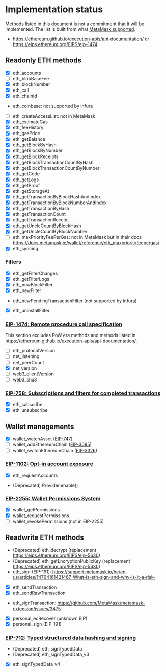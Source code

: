 # Implementation status

Methods listed in this document is not a commitment that it will be implemented.
The list is built from what [MetaMask supported](https://docs.metamask.io/wallet/reference/json-rpc-api/).

- <https://ethereum.github.io/execution-apis/api-documentation/> or <https://eips.ethereum.org/EIPS/eip-1474>

## Readonly ETH methods

- [x] eth_accounts
- [ ] eth_blobBaseFee
- [x] eth_blockNumber
- [x] eth_call
- [x] eth_chainId
- eth_coinbase: not supported by infura
- [ ] eth_createAccessList: not in MetaMask
- [x] eth_estimateGas
- [x] eth_feeHistory
- [x] eth_gasPrice
- [x] eth_getBalance
- [x] eth_getBlockByHash
- [x] eth_getBlockByNumber
- [x] eth_getBlockReceipts
- [x] eth_getBlockTransactionCountByHash
- [x] eth_getBlockTransactionCountByNumber
- [x] eth_getCode
- [x] eth_getLogs
- [x] eth_getProof
- [x] eth_getStorageAt
- [x] eth_getTransactionByBlockHashAndIndex
- [x] eth_getTransactionByBlockNumberAndIndex
- [x] eth_getTransactionByHash
- [x] eth_getTransactionCount
- [x] eth_getTransactionReceipt
- [x] eth_getUncleCountByBlockHash
- [x] eth_getUncleCountByBlockNumber
- [ ] eth_maxPriorityFeePerGas: not in MetaMask but in their docs <https://docs.metamask.io/wallet/reference/eth_maxpriorityfeepergas/>
- [x] eth_syncing

### Filters

- [x] eth_getFilterChanges
- [x] eth_getFilterLogs
- [x] eth_newBlockFilter
- [x] eth_newFilter
- eth_newPendingTransactionFilter (not supported by infura)
- [x] eth_uninstallFilter

### [EIP-1474: Remote procedure call specification](https://eips.ethereum.org/EIPS/eip-1474)

This section excludes PoW era methods and methods listed in <https://ethereum.github.io/execution-apis/api-documentation/>.

- [ ] eth_protocolVersion
- [ ] net_listening
- [ ] net_peerCount
- [x] net_version
- [ ] web3_clientVersion
- [ ] web3_sha3

### [EIP-758: Subscriptions and filters for completed transactions](https://eips.ethereum.org/EIPS/eip-758)

- [x] eth_subscribe
- [x] eth_unsubscribe

## Wallet managements

- [x] wallet_watchAsset ([EIP-747](https://eips.ethereum.org/EIPS/eip-747))
- [ ] wallet_addEthereumChain ([EIP-3085](https://eips.ethereum.org/EIPS/eip-3085))
- [ ] wallet_switchEthereumChain ([EIP-3326](https://eips.ethereum.org/EIPS/eip-3326))

### [EIP-1102: Opt-in account exposure](https://eips.ethereum.org/EIPS/eip-1102)

- [x] eth_requestAccounts
- (Deprecated) Provider.enable()

### [EIP-2255: Wallet Permissions System](https://eips.ethereum.org/EIPS/eip-2255)

- [x] wallet_getPermissions
- [x] wallet_requestPermissions
- [ ] wallet_revokePermissions (not in EIP-2255)

## Readwrite ETH methods

- (Deprecated) eth_decrypt (replacement <https://eips.ethereum.org/EIPS/eip-5630>)
- (Deprecated) eth_getEncryptionPublicKey (replacement <https://eips.ethereum.org/EIPS/eip-5630>)
- eth_sign (EIP-191): <https://support.metamask.io/hc/en-us/articles/14764161421467-What-is-eth-sign-and-why-is-it-a-risk->
- [x] eth_sendTransaction
- [x] eth_sendRawTransaction
- eth_signTransaction: <https://github.com/MetaMask/metamask-extension/issues/3475>
- [x] personal_ecRecover (unknown EIP)
- [x] personal_sign (EIP-191)

### [EIP-712: Typed structured data hashing and signing](https://eips.ethereum.org/EIPS/eip-712)

- (Deprecated) eth_signTypedData
- (Deprecated) eth_signTypedData_v3
- [x] eth_signTypedData_v4
